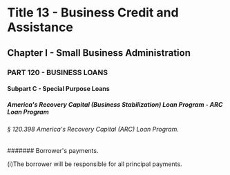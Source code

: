 
# Title 13 - Business Credit and Assistance
## Chapter I - Small Business Administration
### PART 120 - BUSINESS LOANS
#### Subpart C - Special Purpose Loans
##### America's Recovery Capital (Business Stabilization) Loan Program - ARC Loan Program
###### § 120.398 America's Recovery Capital (ARC) Loan Program.
####### Borrower's payments.

(i)The borrower will be responsible for all principal payments.
